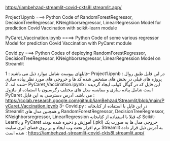 https://iambehzad-streamlit-covid-ckts8l.streamlit.app/


Project1.ipynb ===> Python Code of RandomForestRegressor, DecisionTreeRegressor, KNeighborsregressor, LinearRegression Model for prediction Covid Vaccination with scikit-learn module

PyCaret_Vaccination.ipynb ====> Python Code of some various regressor Model for prediction Covid Vaccination with PyCaret module

Covid.py ===> Python Codes of deploying RandomForestRegressor, DecisionTreeRegressor, KNeighborsregressor, LinearRegression Model on Streamlit 



فایلهای پیوست  شامل موارد ذیل می باشند :
1-	Project1.ipynb : در این فایل طبق روال پروژه های قبلی در بخش های مشخص شده کد ها و خروجی های مورد نظر پیاده سازی شده اند.
2-	PyCaret_Vaccination.ipynb : این فایل که در گوگل کولب ایجاد گردیده است شامل پیاده سازی و مقایسه مدل های مختلف رگرسیون با استفاده از ماژول PyCaret می باشد. آدرس دسترسی به این فایل :
https://colab.research.google.com/github/iamBehzad/Streamlit/blob/main/PyCaret_Vaccination.ipynb 
3-	Covid.py : در این فایل با استفاده از کتابخانه Streamlit  و همچنین مدل های RandomForestRegressor, DecisionTreeRegressor, KNeighborsregressor, LinearRegression  که قبلا با استفاده از کتابخانه Scikit-Learnو یا PyCaret آموزش و ذخیره شده بودند (.pkl) خروجی مدل ها به صورت یک نرم افزار تحت وب ایجاد و بر روی فضای ابری سایت Streamlit به آدرس ذیل قرار داده شده است :
 https://iambehzad-streamlit-covid-ckts8l.streamlit.app/
